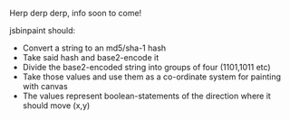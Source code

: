Herp derp derp, info soon to come!

jsbinpaint should:
- Convert a string to an md5/sha-1 hash
- Take said hash and base2-encode it
- Divide the base2-encoded string into groups of four (1101,1011 etc)
- Take those values and use them as a co-ordinate system for painting with canvas
- The values represent boolean-statements of the direction where it should move (x,y)
